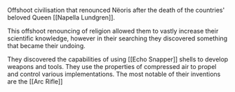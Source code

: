 Offshoot civilisation that renounced Nëoris after the death of the countries' beloved Queen [[Napella Lundgren]].

This offshoot renouncing of religion allowed them to vastly increase their scientific knowledge, however in their searching they discovered something that became their undoing.

They discovered the capabilities of using [[Echo Snapper]] shells to develop weapons and tools. They use the properties of compressed air to propel and control various implementations. The most notable of their inventions are the [[Arc Rifle]]